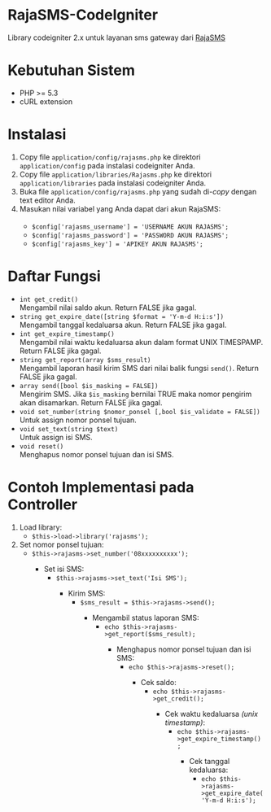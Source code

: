 RajaSMS-CodeIgniter
===================

Library codeigniter 2.x untuk layanan sms gateway dari <a href="http://raja-sms.com" target="_blank">RajaSMS</a>

Kebutuhan Sistem
================

<ul>
  <li>PHP >= 5.3</li>
  <li>cURL extension</li>
</ul>

Instalasi
=========

<ol>
  <li>Copy file <code>application/config/rajasms.php</code> ke direktori <code>application/config</code> pada instalasi codeigniter Anda.</li>
  <li>Copy file <code>application/libraries/Rajasms.php</code> ke direktori <code>application/libraries</code> pada instalasi codeigniter Anda.</li>
  <li>Buka file <code>application/config/rajasms.php</code> yang sudah di-<i>copy</i> dengan text editor Anda.</li>
  <li>
    Masukan nilai variabel yang Anda dapat dari akun RajaSMS:<br><br>
    <ul>
      <li><code>$config['rajasms_username'] = 'USERNAME AKUN RAJASMS';</code></li>
      <li><code>$config['rajasms_password'] = 'PASSWORD AKUN RAJASMS';</code></li>
      <li><code>$config['rajasms_key'] = 'APIKEY AKUN RAJASMS';</code></li>
    </ul>
  </li>
</ol>

Daftar Fungsi
=============
<ul>
  <li><code>int get_credit()</code><br>Mengambil nilai saldo akun. Return FALSE jika gagal.</li>
  <li><code>string get_expire_date([string $format = 'Y-m-d H:i:s'])</code><br>Mengambil tanggal kedaluarsa akun. Return FALSE jika gagal.</li>
  <li><code>int get_expire_timestamp()</code><br>Mengambil nilai waktu kedaluarsa akun dalam format UNIX TIMESPAMP. Return FALSE jika gagal.</li>
  <li><code>string get_report(array $sms_result)</code><br>Mengambil laporan hasil kirim SMS dari nilai balik fungsi <code>send()</code>. Return FALSE jika gagal.</li>
  <li><code>array send([bool $is_masking = FALSE])</code><br>Mengirim SMS. Jika <code>$is_masking</code> bernilai TRUE maka nomor pengirim akan disamarkan. Return FALSE jika gagal.</li>
  <li><code>void set_number(string $nomor_ponsel [,bool $is_validate = FALSE])</code><br>Untuk assign nomor ponsel tujuan.</li>
  <li><code>void set_text(string $text)</code><br>Untuk assign isi SMS.</li>
  <li><code>void reset()</code><br>Menghapus nomor ponsel tujuan dan isi SMS.</li>
  
  
</ul>


Contoh Implementasi pada Controller
===================================

<ol>
  <li>
    Load library:
    <ul>
      <li><code>$this->load->library('rajasms');</code></li>
    </ul>
  </li>
  <li>
    Set nomor ponsel tujuan:
    <ul>
      <li><code>$this->rajasms->set_number('08xxxxxxxxxx');</code></li>
    <ul>
  </li>
  <li>
    Set isi SMS:
    <ul>
      <li><code>$this->rajasms->set_text('Isi SMS');</code></li>
    <ul>
  </li>
  <li>
    Kirim SMS:
    <ul>
      <li><code>$sms_result = $this->rajasms->send();</code></li>
    <ul>
  </li>
  <li>
    Mengambil status laporan SMS:
    <ul>
      <li><code>echo $this->rajasms->get_report($sms_result);</code></li>
    <ul>
  </li>
  <li>
    Menghapus nomor ponsel tujuan dan isi SMS:
    <ul>
      <li><code>echo $this->rajasms->reset();</code></li>
    <ul>
  </li>
  <li>
    Cek saldo:
    <ul>
      <li><code>echo $this->rajasms->get_credit();</code></li>
    <ul>
  </li>
  <li>
    Cek waktu kedaluarsa <i>(unix timestamp)</i>:
    <ul>
      <li><code>echo $this->rajasms->get_expire_timestamp();</code></li>
    <ul>
  </li>
  <li>
    Cek tanggal kedaluarsa:
    <ul>
      <li><code>echo $this->rajasms->get_expire_date('Y-m-d H:i:s');</code></li>
    <ul>
  </li>
</ol>
